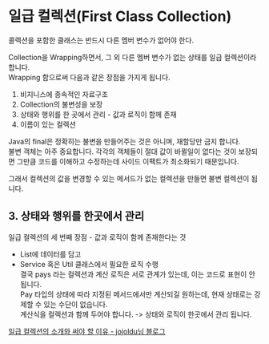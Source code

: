 # 일급 컬렉션(First Class Collection)
콜렉션을 포함한 클래스는 반드시 다른 멤버 변수가 없어야 한다.  
  
Collection을 Wrapping하면서, 그 외 다른 멤버 변수가 없는 상태를 일급 컬렉션이라 합니다.  
Wrapping 함으로써 다음과 같은 장점을 가지게 됩니다.  
1. 비지니스에 종속적인 자료구조  
2. Collection의 불변성을 보장  
3. 상태와 행위를 한 곳에서 관리 - 값과 로직이 함께 존재
4. 이름이 있는 컬렉션  
  
Java의 final은 정확히는 불변을 만들어주는 것은 아니며, 재할당만 금지 합니다.  
불변 객체는 아주 중요합니다. 각각의 객체들이 절대 값이 바뀔일이 없다는 것이 보장되면 그만큼 코드를 이해하고 수정하는데 사이드 이팩트가 최소화되기 때문입니다.  
  
그래서 컬렉션의 값을 변경할 수 있는 메서드가 없는 컬렉션을 만들면 불변 컬렉션이 됩니다.  
  
## 3. 상태와 행위를 한곳에서 관리
일급 컬렉션의 세 번째 장점 - 값과 로직이 함께 존재한다는 것  
- List에 데이터를 담고  
- Service 혹은 Util 클래스에서 필요한 로직 수행  
결국 pays 라는 컬렉션과 계산 로직은 서로 관계가 있는데, 이는 코드로 표현이 안됩니다.  
Pay 타입의 상태에 따라 지정된 메서드에서만 계산되길 원하는데, 현재 상태로는 강제할 수 있는 수단이 없습니다.  
계산식을 컬렉션과 함께 두어야 합니다. -> 상태와 로직이 한곳에서 관리 됩니다.  
  
[일급 컬렉션의 소개와 써야 할 이유 - jojoldu님 블로그](https://jojoldu.tistory.com/412)  

